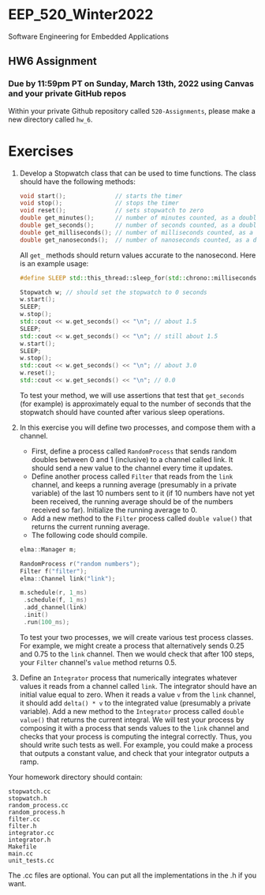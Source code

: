 # EEP_520_Winter2022

Software Engineering for Embedded Applications

## HW6 Assignment

### Due by 11:59pm PT on Sunday, March 13th, 2022 using Canvas and your private GitHub repos

Within your private Github repository called `520-Assignments`, please make a new directory called `hw_6`.

# Exercises

1. Develop a Stopwatch class that can be used to time functions. The class should have the following methods:

   ```c++
   void start();              // starts the timer
   void stop();               // stops the timer
   void reset();              // sets stopwatch to zero
   double get_minutes();      // number of minutes counted, as a double
   double get_seconds();      // number of seconds counted, as a double
   double get_milliseconds(); // number of milliseconds counted, as a double
   double get_nanoseconds();  // number of nanoseconds counted, as a double
   ```

   All `get_` methods should return values accurate to the nanosecond. Here is an example usage:

   ```c++
   #define SLEEP std::this_thread::sleep_for(std::chrono::milliseconds(1500))

   Stopwatch w; // should set the stopwatch to 0 seconds
   w.start();
   SLEEP;
   w.stop();
   std::cout << w.get_seconds() << "\n"; // about 1.5
   SLEEP;
   std::cout << w.get_seconds() << "\n"; // still about 1.5
   w.start();
   SLEEP;
   w.stop();
   std::cout << w.get_seconds() << "\n"; // about 3.0
   w.reset();
   std::cout << w.get_seconds() << "\n"; // 0.0
   ```

   To test your method, we will use assertions that test that `get_seconds` (for example) is approximately equal to the number of seconds that the stopwatch should have counted after various sleep operations.

1. In this exercise you will define two processes, and compose them with a channel.

   - First, define a process called `RandomProcess` that sends random doubles between 0 and 1 (inclusive) to a channel called link. It should send a new value to the channel every time it updates.
   - Define another process called `Filter` that reads from the `link` channel, and keeps a running average (presumably in a private variable) of the last 10 numbers sent to it (if 10 numbers have not yet been received, the running average should be of the numbers received so far). Initialize the running average to 0.
   - Add a new method to the `Filter` process called `double value()` that returns the current running average.
   - The following code should compile.

   ```c++
   elma::Manager m;

   RandomProcess r("random numbers");
   Filter f("filter");
   elma::Channel link("link");

   m.schedule(r, 1_ms)
    .schedule(f, 1_ms)
    .add_channel(link)
    .init()
    .run(100_ms);
   ```

   To test your two processes, we will create various test process classes. For example, we might create a process that alternatively sends 0.25 and 0.75 to the `link` channel. Then we would check that after 100 steps, your `Filter` channel's `value` method returns 0.5.

1. Define an `Integrator` process that numerically integrates whatever values it reads from a channel called `link`. The integrator should have an initial value equal to zero. When it reads a value `v` from the `link` channel, it should add `delta() * v` to the integrated value (presumably a private variable). Add a new method to the `Integrator` process called `double value()` that returns the current integral. We will test your process by composing it with a process that sends values to the `link` channel and checks that your process is computing the integral correctly. Thus, you should write such tests as well. For example, you could make a process that outputs a constant value, and check that your integrator outputs a ramp.

Your homework directory should contain:

```
stopwatch.cc
stopwatch.h
random_process.cc
random_process.h
filter.cc
filter.h
integrator.cc
integrator.h
Makefile
main.cc
unit_tests.cc
```

The .cc files are optional. You can put all the implementations in the .h if you want.

